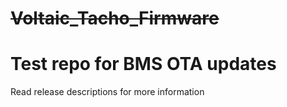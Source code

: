 # ~~Voltaic_Tacho_Firmware~~
# Test repo for BMS OTA updates

Read release descriptions for more information

